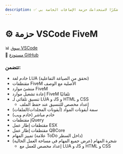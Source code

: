 ```yaml
---
description: ✅ شكرًا لاستخدامك حزمة الإضافات الخاصة بي
---
```


# ⚙️ حزمة VSCode FiveM

📊 [سوق VSCode](https://marketplace.visualstudio.com/items?itemName=ViorityGroup.fivem-development)\
🔧 [مستودع GitHub](https://github.com/Tuncion/vscode-fivem-development-kit)

### تتضمن:

* خادم لغة LUA (تحقق من الصياغة التفاعلية)
* مقتطفات FiveM الأصلية مع الوصف
* منشئ موارد FiveM
* إعادة تشغيل موارد FiveM تلقائيًا
* تنسيق تلقائي لـ LUA و JS و HTML و CSS
  * إعداد مخصص للتنسيق عند حفظ الملف
* سمة أيقونات المواد (أيقونات المجلدات/الملفات)
* خادم مباشر (خادم ويب)
* مقتطفات jQuery
* مقتطفات إطار عمل ESX
* مقتطفات إطار عمل QBCore
* تمييز المهام (علامة ToDo داخل السطر)
* شجرة المهام (عرض جميع المهام في مساحة العمل الحالية)
  * إعداد مخصص للعمل مع LUA و JS و HTML و CSS